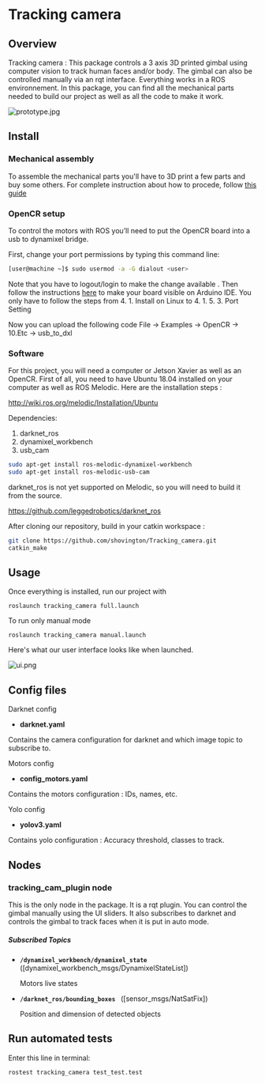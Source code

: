 # Tracking camera

## Overview

Tracking camera : This package controls a 3 axis 3D printed gimbal using computer vision to track human faces and/or body. The gimbal can also be controlled manually via an rqt interface. Everything works in a ROS environnement. In this package, you can find all the mechanical parts needed to build our project as well as all the code to make it work. 

![prototype.jpg](prototype.jpg)

## Install

### Mechanical assembly
To assemble the mechanical parts you'll have to 3D print a few parts and buy some others. For complete instruction about how to procede, follow [this guide](https://github.com/shovington/Tracking_camera/blob/master/Mechanical/Assembly%20Guide.pdf)

### OpenCR setup

To control the motors with ROS you’ll need to put the OpenCR board into a usb to dynamixel bridge. 

First, change your port permissions by typing this command line:

```bash
[user@machine ~]$ sudo usermod -a -G dialout <user>
```
Note that you have to logout/login to make the change available
.
Then follow the instructions [here](http://emanual.robotis.com/docs/en/parts/controller/opencr10/#arduino-ide) to make your board visible on Arduino IDE. You only have to follow the steps from 4. 1. Install on Linux to 4. 1. 5. 3. Port Setting

Now you can upload the following code File -> Examples -> OpenCR -> 10.Etc -> usb_to_dxl



### Software

For this project, you will need a computer or Jetson Xavier as well as an OpenCR. First of all, you need to have Ubuntu 18.04 installed on your computer as well as ROS Melodic. Here are the installation steps :
 
http://wiki.ros.org/melodic/Installation/Ubuntu

Dependencies:

1. darknet_ros
3. dynamixel_workbench
2. usb_cam

```bash
sudo apt-get install ros-melodic-dynamixel-workbench
sudo apt-get install ros-melodic-usb-cam
```
darknet_ros is not yet supported on Melodic, so you will need to build it from the source.

https://github.com/leggedrobotics/darknet_ros

After cloning our repository, build in your catkin workspace :

```bash
git clone https://github.com/shovington/Tracking_camera.git
catkin_make
```

## Usage

Once everything is installed, run our project with

	roslaunch tracking_camera full.launch

To run only manual mode

	roslaunch tracking_camera manual.launch


Here's what our user interface looks like when launched.

![ui.png](ui.png)

## Config files

Darknet config

* **darknet.yaml**     

Contains the camera configuration for darknet and which image topic to subscribe to.

Motors config

* **config_motors.yaml**     

Contains the motors configuration : IDs, names, etc.

Yolo config

* **yolov3.yaml**     

Contains yolo configuration : Accuracy threshold, classes to track.

## Nodes

### tracking_cam_plugin node

This is the only node in the package. It is a rqt plugin. You can control the gimbal manually using the UI sliders. It also subscribes to darknet and controls the gimbal to track faces when it is put in auto mode.

##### Subscribed Topics

* **`/dynamixel_workbench/dynamixel_state `** ([dynamixel_workbench_msgs/DynamixelStateList])

	Motors live states
	
* **`/darknet_ros/bounding_boxes `** ([sensor_msgs/NatSatFix])

	Position and dimension of detected objects

## Run automated tests

Enter this line in terminal:
```bash
rostest tracking_camera test_test.test 

```

